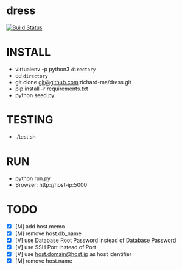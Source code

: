 # dress

[![Build Status](https://travis-ci.org/richard-ma/dress.svg?branch=master)](https://travis-ci.org/richard-ma/dress)

# INSTALL
* virtualenv -p python3 `directory`
* cd `directory`
* git clone git@github.com:richard-ma/dress.git
* pip install -r requirements.txt
* python seed.py

# TESTING
* ./test.sh

# RUN
* python run.py
* Browser: http://host-ip:5000

# TODO
* [x] [M] add host.memo
* [x] [M] remove host.db_name
* [x] [V] use Database Root Password instead of Database Password
* [x] [V] use SSH Port instead of Port
* [x] [V] use host.domain@host.ip as host identifier
* [x] [M] remove host.name
